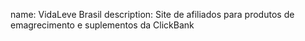 name: VidaLeve Brasil
description: Site de afiliados para produtos de emagrecimento e suplementos da ClickBank
